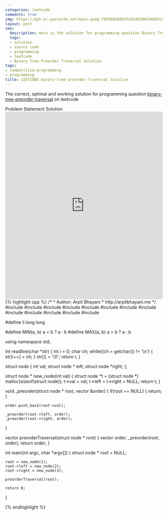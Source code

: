 ```yaml
---
categories: leetcode
comments: true
img: https://qph.ec.quoracdn.net/main-qimg-f939681b0b47e5540398244db5c8966f?convert_to_webp=true
layout: post
seo:
  description: Here is the solution for programming question Binary Tree Preorder Traversal on leetcode
  tags:
  - solution
  - source code
  - programming
  - leetcode
  - Binary Tree Preorder Traversal Solution
tags:
- competitive-programming
- programming
title: LEETCODE binary-tree-preorder-traversal Solution
---
```

The correct, optimal and working solution for programming question [binary-tree-preorder-traversal](https://leetcode.com/problems/binary-tree-preorder-traversal/) on leetcode

<div class="ui secondary pointing large menu">
  <a class="grey item" data-tab="problem-statement">
    Problem Statement
  </a>
  <a class="active item grey" data-tab="solution">
    Solution
  </a>
</div>
<div class="ui bottom attached tab" data-tab="problem-statement">
    <iframe src="https://leetcode.com/problems/binary-tree-preorder-traversal/" width="100%" height="600px" style="overflow: scroll; border: none;"></iframe>
</div>
<div class="ui bottom attached active tab" data-tab="solution">
{% highlight cpp %}
/*
 *  Author: Arpit Bhayani
 *  http://arpitbhayani.me
 */
#include <cmath>
#include <cstdio>
#include <cstdlib>
#include <climits>
#include <deque>
#include <iostream>
#include <list>
#include <limits>
#include <map>
#include <queue>
#include <set>
#include <stack>
#include <vector>

#define ll long long

#define MIN(a, b) a < b ? a : b
#define MAX(a, b) a > b ? a : b

using namespace std;

int readline(char *str) {
    int i = 0;
    char ch;
    while((ch = getchar()) != '\n') {
        str[i++] = ch;
    }
    str[i] = '\0';
    return i;
}

struct node {
    int val;
    struct node * left;
    struct node *right;
};


struct node * new_node(int val) {
    struct node *t = (struct node *) malloc(sizeof(struct node));
    t->val = val;
    t->left = t->right = NULL;
    return t;
}

void _preorder(struct node * root, vector<int> &order) {
    if(root == NULL) {
        return;
    }

    order.push_back(root->val);

    _preorder(root->left, order);
    _preorder(root->right, order);
}

vector<int> preorderTraversal(struct node * root) {
    vector<int> order;
    _preorder(root, order);
    return order;
}

int main(int argc, char *argv[]) {
    struct node * root = NULL;

    root = new_node(1);
    root->left = new_node(2);
    root->right = new_node(3);

    preorderTraversal(root);

    return 0;
}

{% endhighlight %}
</div>
